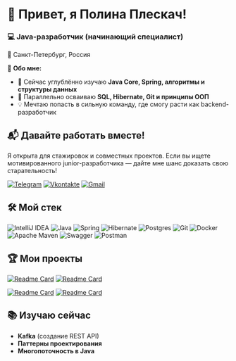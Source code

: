 # 👋 Привет, я Полина Плескач!  
### 💻 Java-разработчик (начинающий специалист)  
📍 Санкт-Петербург, Россия  

🚀 **Обо мне:**  

- 🔭 Сейчас углублённо изучаю **Java Core, Spring, алгоритмы и структуры данных**  
- 🌱 Параллельно осваиваю **SQL, Hibernate, Git и принципы ООП**  
- 💡 Мечтаю попасть в сильную команду, где смогу расти как backend-разработчик  

## 📬 Давайте работать вместе!  
Я открыта для стажировок и совместных проектов. Если вы ищете мотивированного junior-разработчика — дайте мне шанс доказать свою старательность!  

[![Telegram](https://img.shields.io/badge/-Telegram-27A0D9?style=for-the-badge&logo=telegram&logoColor=FFFFFF)](https://t.me/polinapleskach)
[![Vkontakte](https://img.shields.io/badge/-Vkontakte-083FA6?style=for-the-badge&logo=Vk&logoColor=FFFFFF)](https://vk.com/polina.pleskach)
[![Gmail](https://img.shields.io/badge/Gmail-D14836?style=for-the-badge&logo=gmail&logoColor=white)](mailto:plskwtzkk@gmail.com) 

## 🛠 Мой стек  

![IntelliJ IDEA](https://img.shields.io/badge/IntelliJIDEA-000000.svg?style=for-the-badge&logo=intellij-idea&logoColor=white)
![Java](https://img.shields.io/badge/java-%23ED8B00.svg?style=for-the-badge&logo=openjdk&logoColor=white)
![Spring](https://img.shields.io/badge/spring-%236DB33F.svg?style=for-the-badge&logo=spring&logoColor=white)
![Hibernate](https://img.shields.io/badge/Hibernate-59666C?style=for-the-badge&logo=Hibernate&logoColor=white)
![Postgres](https://img.shields.io/badge/postgres-%23316192.svg?style=for-the-badge&logo=postgresql&logoColor=white)
![Git](https://img.shields.io/badge/git-%23F05033.svg?style=for-the-badge&logo=git&logoColor=white)
![Docker](https://img.shields.io/badge/docker-%230db7ed.svg?style=for-the-badge&logo=docker&logoColor=white)
![Apache Maven](https://img.shields.io/badge/Apache%20Maven-C71A36?style=for-the-badge&logo=Apache%20Maven&logoColor=white)
![Swagger](https://img.shields.io/badge/-Swagger-%23Clojure?style=for-the-badge&logo=swagger&logoColor=white)
![Postman](https://img.shields.io/badge/Postman-FF6C37?style=for-the-badge&logo=postman&logoColor=white)

## 🏆 Мои проекты  

[![Readme Card](https://github-readme-stats.vercel.app/api/pin/?username=PolinaPleskach&repo=java-filmorate&theme=darcula)](https://github.com/PolinaPleskach/java-filmorate)
[![Readme Card](https://github-readme-stats.vercel.app/api/pin/?username=PolinaPleskach&repo=java-shareit&theme=darcula)](https://github.com/PolinaPleskach/java-shareit)

[![Readme Card](https://github-readme-stats.vercel.app/api/pin/?username=PolinaPleskach&repo=java-kanban&theme=darcula)](https://github.com/PolinaPleskach/java-kanban)
[![Readme Card](https://github-readme-stats.vercel.app/api/pin/?username=PolinaPleskach&repo=java-explore-with-me&theme=darcula)](https://github.com/PolinaPleskach/java-explore-with-me )

## 📚 Изучаю сейчас  
- **Kafka** (создание REST API)  
- **Паттерны проектирования**
- **Многопоточность в Java**  
